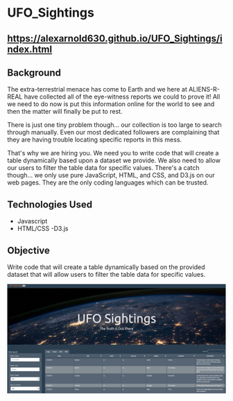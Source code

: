 # UFO_Sightings

## https://alexarnold630.github.io/UFO_Sightings/index.html

## Background
The extra-terrestrial menace has come to Earth and we here at ALIENS-R-REAL have collected all of the eye-witness reports we could to prove it! All we need to do now is put this information online for the world to see and then the matter will finally be put to rest.

There is just one tiny problem though... our collection is too large to search through manually. Even our most dedicated followers are complaining that they are having trouble locating specific reports in this mess.

That's why we are hiring you. We need you to write code that will create a table dynamically based upon a dataset we provide. We also need to allow our users to filter the table data for specific values. There's a catch though... we only use pure JavaScript, HTML, and CSS, and D3.js on our web pages. They are the only coding languages which can be trusted.


## Technologies Used
- Javascript
- HTML/CSS
-D3.js

## Objective
Write code that will create a table dynamically based on the provided dataset that will allow users to filter the table data for specific values.

![Webpage](static/images/webpage.png)

